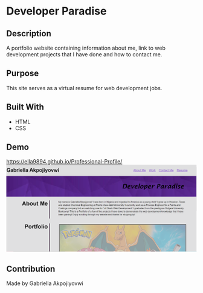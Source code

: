 # Developer Paradise

## Description
A portfolio website containing information about me, link to web development projects that I have done and how to contact me.

## Purpose
This site serves as a virtual resume for web development jobs.

## Built With
- HTML
- CSS

## Demo
https://ella9894.github.io/Professional-Profile/
![Portfolio screenshot](./assets/images/Portfolio.png)
## Contribution
Made by Gabriella Akpojiyovwi

